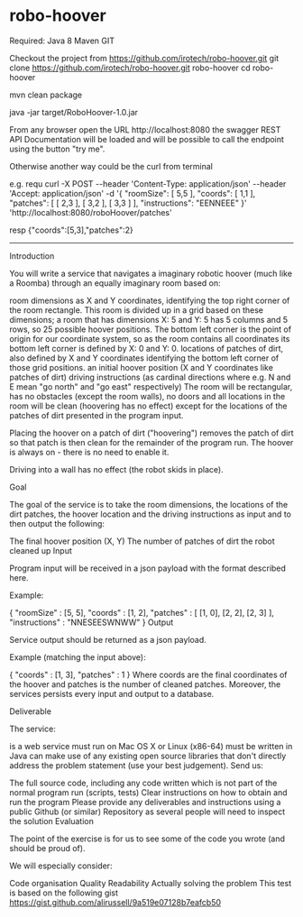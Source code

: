 # robo-hoover

Required:
Java 8
Maven
GIT

Checkout the project from https://github.com/irotech/robo-hoover.git
git clone https://github.com/irotech/robo-hoover.git robo-hoover
cd robo-hoover

mvn clean package

java -jar target/RoboHoover-1.0.jar

From any browser open the URL http://localhost:8080 the swagger REST API Documentation will be loaded and will be possible to call the endpoint using the button "try me".

Otherwise another way could be the curl from terminal

e.g.
requ
curl -X POST --header 'Content-Type: application/json' --header 'Accept: application/json' -d '{ "roomSize": [ 5,5 ], "coords": [ 1,1 ], "patches": [ [ 2,3 ], [ 3,2 ], [ 3,3 ] ], "instructions": "EENNEEE" }' 'http://localhost:8080/roboHoover/patches'

resp
{"coords":[5,3],"patches":2}

---

Introduction

You will write a service that navigates a imaginary robotic hoover (much like a Roomba) through an equally imaginary room based on:

room dimensions as X and Y coordinates, identifying the top right corner of the room rectangle. This room is divided up in a grid based on these dimensions; a room that has dimensions X: 5 and Y: 5 has 5 columns and 5 rows, so 25 possible hoover positions. The bottom left corner is the point of origin for our coordinate system, so as the room contains all coordinates its bottom left corner is defined by X: 0 and Y: 0.
locations of patches of dirt, also defined by X and Y coordinates identifying the bottom left corner of those grid positions.
an initial hoover position (X and Y coordinates like patches of dirt)
driving instructions (as cardinal directions where e.g. N and E mean "go north" and "go east" respectively)
The room will be rectangular, has no obstacles (except the room walls), no doors and all locations in the room will be clean (hoovering has no effect) except for the locations of the patches of dirt presented in the program input.

Placing the hoover on a patch of dirt ("hoovering") removes the patch of dirt so that patch is then clean for the remainder of the program run. The hoover is always on - there is no need to enable it.

Driving into a wall has no effect (the robot skids in place).

Goal

The goal of the service is to take the room dimensions, the locations of the dirt patches, the hoover location and the driving instructions as input and to then output the following:

The final hoover position (X, Y)
The number of patches of dirt the robot cleaned up
Input

Program input will be received in a json payload with the format described here.

Example:

{
  "roomSize" : [5, 5],
  "coords" : [1, 2],
  "patches" : [
    [1, 0],
    [2, 2],
    [2, 3]
  ],
  "instructions" : "NNESEESWNWW"
}
Output

Service output should be returned as a json payload.

Example (matching the input above):

{
  "coords" : [1, 3],
  "patches" : 1
}
Where coords are the final coordinates of the hoover and patches is the number of cleaned patches. Moreover, the services persists every input and output to a database.

Deliverable

The service:

is a web service
must run on Mac OS X or Linux (x86-64)
must be written in Java
can make use of any existing open source libraries that don't directly address the problem statement (use your best judgement).
Send us:

The full source code, including any code written which is not part of the normal program run (scripts, tests)
Clear instructions on how to obtain and run the program
Please provide any deliverables and instructions using a public Github (or similar) Repository as several people will need to inspect the solution
Evaluation

The point of the exercise is for us to see some of the code you wrote (and should be proud of).

We will especially consider:

Code organisation
Quality
Readability
Actually solving the problem
This test is based on the following gist https://gist.github.com/alirussell/9a519e07128b7eafcb50